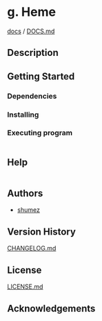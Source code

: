 <!--
Filename: 	README.md
Project: 	/Users/shume/Developer/mnemosyne/docs/MMB/docs/g_Heme
Author: 	shumez <https://github.com/shumez>
Created: 	2019-04-24 16:53:5
Modified: 	2019-04-24 16:54:10
-----
Copyright (c) 2019 shumez
-->

# g. Heme

<!-- [![cover](img/)][img] -->


[docs] / [DOCS.md]


## Description


## Getting Started



### Dependencies



### Installing



### Executing program

```
```

## Help

```
```

## Authors

* [shumez]

## Version History

[CHANGELOG.md]

## License

[LICENSE.md]


## Acknowledgements


<!-- ------------------------------- -->
[shumez]: shumez
[img]: img/
[DOCS.md]: docs/DOCS.md
[docs]: docs/
[CHANGELOG.md]: CHANGELOG.md
[LICENSE.md]: LICENSE.md

